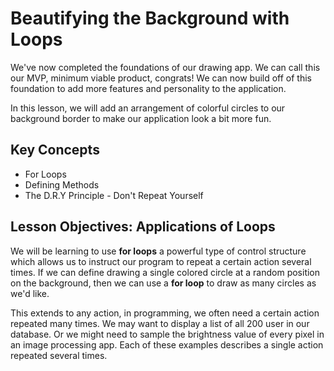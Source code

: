 # Beautifying the Background with Loops

We've now completed the foundations of our drawing app. We can call this our MVP, minimum viable product, congrats! We can now build off of this foundation to add more features and personality to the application.

In this lesson, we will add an arrangement of colorful circles to our background border to make our application look a bit more fun.

## Key Concepts

- For Loops
- Defining Methods
- The D.R.Y Principle - Don't Repeat Yourself

## Lesson Objectives: Applications of Loops

We will be learning to use **for loops** a powerful type of control structure which allows us to instruct our program to repeat a certain action several times. If we can define drawing a single colored circle at a random position on the background, then we can use a **for loop** to draw as many circles as we'd like.

This extends to any action, in programming, we often need a certain action repeated many times. We may want to display a list of all 200 user in our database. Or we might need to sample the brightness value of every pixel in an image processing app. Each of these examples describes a single action repeated several times.
